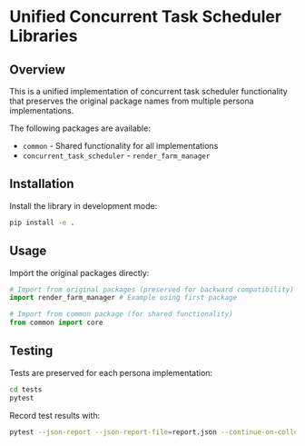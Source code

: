 # Unified Concurrent Task Scheduler Libraries

## Overview
This is a unified implementation of concurrent task scheduler functionality 
that preserves the original package names from multiple persona implementations.

The following packages are available:
- `common` - Shared functionality for all implementations
- `concurrent_task_scheduler` - `render_farm_manager`

## Installation
Install the library in development mode:

```bash
pip install -e .
```

## Usage
Import the original packages directly:

```python
# Import from original packages (preserved for backward compatibility)
import render_farm_manager # Example using first package

# Import from common package (for shared functionality)
from common import core
```

## Testing
Tests are preserved for each persona implementation:

```bash
cd tests
pytest
```

Record test results with:
```bash
pytest --json-report --json-report-file=report.json --continue-on-collection-errors
```
